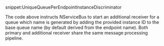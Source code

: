 snippet:UniqueQueuePerEndpointInstanceDiscriminator

The code above instructs NServiceBus to start an additional receiver for a queue which name is generated by adding the provided instance ID to the base queue name (by default derived from the endpoint name). Both primary and additional receiver share the same message processing pipeline.